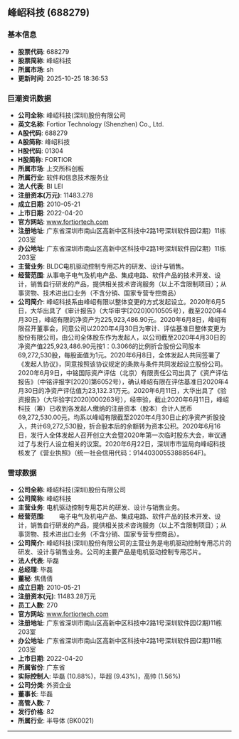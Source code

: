 ## 峰岹科技 (688279)

### 基本信息

- **股票代码**: 688279
- **股票简称**: 峰岹科技
- **所属市场**: sh
- **更新时间**: 2025-10-25 18:36:53

### 巨潮资讯数据

- **公司全称**: 峰岹科技(深圳)股份有限公司
- **英文名称**: Fortior Technology (Shenzhen) Co., Ltd.
- **A股代码**: 688279
- **A股简称**: 峰岹科技
- **H股代码**: 01304
- **H股简称**: FORTIOR
- **所属市场**: 上交所科创板
- **所属行业**: 软件和信息技术服务业
- **法人代表**: BI LEI
- **注册资本(万元)**: 11483.278
- **成立日期**: 2010-05-21
- **上市日期**: 2022-04-20
- **官方网站**: www.fortiortech.com
- **注册地址**: 广东省深圳市南山区高新中区科技中2路1号深圳软件园(2期）11栋203室
- **办公地址**: 广东省深圳市南山区高新中区科技中2路1号深圳软件园(2期）11栋203室
- **主营业务**: BLDC电机驱动控制专用芯片的研发、设计与销售。
- **经营范围**: 从事电子电气及机电产品、集成电路、软件产品的技术开发、设计，销售自行研发的产品，提供相关技术咨询服务（以上不含限制项目）；从事货物、技术进出口业务（不含分销、国家专营专控商品）
- **公司简介**: 峰岹科技系由峰岹有限以整体变更的方式发起设立。2020年6月5日，大华出具了《审计报告》（大华审字[2020]0010505号），截至2020年4月30日，峰岹有限的净资产为225,923,486.90元。2020年6月8日，峰岹有限召开董事会，同意公司以2020年4月30日为审计、评估基准日整体变更为股份有限公司，由公司全体股东作为发起人，以公司截至2020年4月30日的净资产值225,923,486.90元按1：0.3066的比例折合股份公司股本69,272,530股，每股面值为1元。2020年6月8日，全体发起人共同签署了《发起人协议》，同意按照该协议规定的条款与条件共同发起设立股份公司。2020年6月9日，中铭国际资产评估（北京）有限责任公司出具了《资产评估报告》（中铭评报字[2020]第6052号），确认峰岹有限在评估基准日2020年4月30日的净资产评估值为23,132.31万元。2020年6月11日，大华出具了《验资报告》（大华验字[2020]000263号），经审验，截止2020年6月11日，峰岹科技（筹）已收到各发起人缴纳的注册资本（股本）合计人民币69,272,530.00元，均系以峰岹有限截至2020年4月30日止的净资产折股投入，共计69,272,530股，折合股本后的余额转为资本公积。2020年6月16日，发行人全体发起人召开创立大会暨2020年第一次临时股东大会，审议通过了与发行人设立相关的议案。2020年6月22日，深圳市市监局向峰岹科技核发了《营业执照》（统一社会信用代码：91440300553888564F)。

### 雪球数据

- **公司全称**: 峰岹科技(深圳)股份有限公司
- **公司简称**: 峰岹科技
- **主营业务**: 电机驱动控制专用芯片的研发、设计与销售业务。
- **经营范围**: 　　电子电气及机电产品、集成电路、软件产品的技术开发、设计，销售自行研发的产品，提供相关技术咨询服务（以上不含限制项目）；从事货物、技术进出口业务（不含分销、国家专营专控商品）。
- **公司简介**: 峰岹科技(深圳)股份有限公司的主营业务是电机驱动控制专用芯片的研发、设计与销售业务。公司的主要产品是电机驱动控制专用芯片。
- **法人代表**: 毕磊
- **总经理**: 毕磊
- **董秘**: 焦倩倩
- **成立日期**: 2010-05-21
- **注册资本(元)**: 11483.28万元
- **员工人数**: 270
- **官方网站**: www.fortiortech.com
- **注册地址**: 广东省深圳市南山区高新中区科技中2路1号深圳软件园(2期)11栋203室
- **办公地址**: 广东省深圳市南山区高新中区科技中2路1号深圳软件园(2期)11栋203室
- **上市日期**: 2022-04-20
- **所属省份**: 广东省
- **实际控制人**: 毕磊 (10.88%)，毕超 (9.43%)，高帅 (1.56%)
- **公司分类**: 外资企业
- **董事长**: 毕磊
- **高管人数**: 7
- **发行价格**: 82
- **所属行业**: 半导体 (BK0021)

---